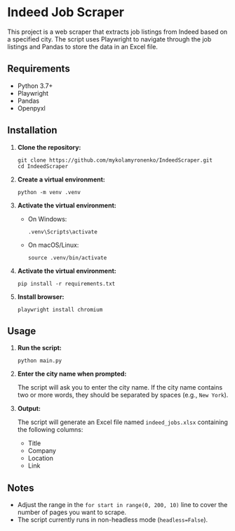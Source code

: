 # Indeed Job Scraper

This project is a web scraper that extracts job listings from Indeed based on a specified city. The script uses Playwright to navigate through the job listings and Pandas to store the data in an Excel file.

## Requirements

- Python 3.7+
- Playwright
- Pandas
- Openpyxl

## Installation

1. **Clone the repository:**

    ```
    git clone https://github.com/mykolamyronenko/IndeedScraper.git
    cd IndeedScraper
    ```

2. **Create a virtual environment:**
   ```
   python -m venv .venv
   ```

3. **Activate the virtual environment:**
   - On Windows:
      ```
      .venv\Scripts\activate
      ```

   - On macOS/Linux:
      ```
      source .venv/bin/activate
      ```
   
4. **Activate the virtual environment:**
    ```  
    pip install -r requirements.txt 
    ```
   
5. **Install browser:**
    ```  
    playwright install chromium
    ```

## Usage

1. **Run the script:**

    ```
    python main.py
    ```

2. **Enter the city name when prompted:**

    The script will ask you to enter the city name. If the city name contains two or more words, they should be separated by spaces (e.g., `New York`).

3. **Output:**

    The script will generate an Excel file named `indeed_jobs.xlsx` containing the following columns:
    - Title
    - Company
    - Location
    - Link


## Notes

- Adjust the range in the `for start in range(0, 200, 10)` line to cover the number of pages you want to scrape.
- The script currently runs in non-headless mode (`headless=False`). 


